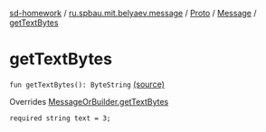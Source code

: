 [sd-homework](../../../index.md) / [ru.spbau.mit.belyaev.message](../../index.md) / [Proto](../index.md) / [Message](index.md) / [getTextBytes](.)

# getTextBytes

`fun getTextBytes(): ByteString` [(source)](https://github.com/StasBel/sd-homework/blob/InstantMessenger/src/main/kotlin/ru/spbau/mit/belyaev/message/Proto.java#L247)

Overrides [MessageOrBuilder.getTextBytes](../-message-or-builder/get-text-bytes.md)

`required string text = 3;`

